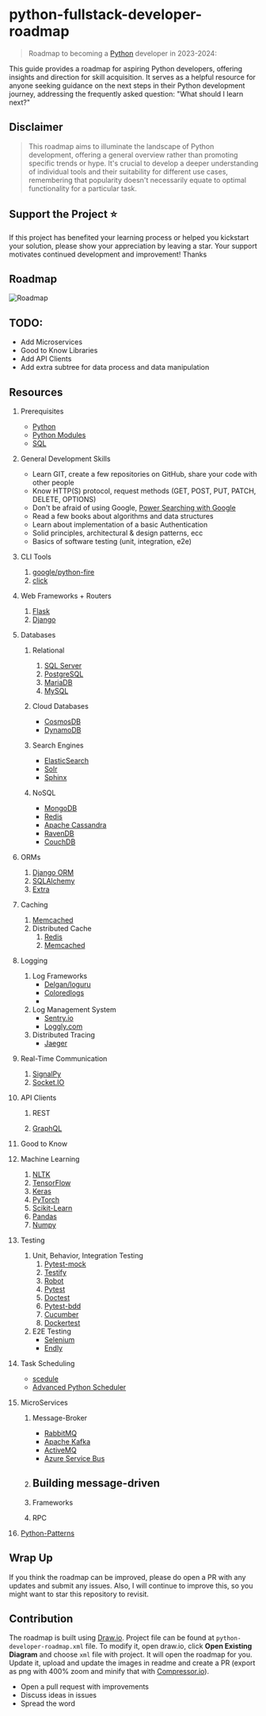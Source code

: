 # python-fullstack-developer-roadmap

>Roadmap to becoming a [Python](https://www.python.org/) developer in 2023-2024:

This guide provides a roadmap for aspiring Python developers, offering insights and direction for skill acquisition. It serves as a helpful resource for anyone seeking guidance on the next steps in their Python development journey, addressing the frequently asked question: "What should I learn next?"

## Disclaimer

> This roadmap aims to illuminate the landscape of Python development, offering a general overview rather than promoting specific trends or hype. It's crucial to develop a deeper understanding of individual tools and their suitability for different use cases, remembering that popularity doesn't necessarily equate to optimal functionality for a particular task.


## Support the Project :star:

If this project has benefited your learning process or helped you kickstart your solution, please show your appreciation by leaving a star. Your support motivates continued development and improvement! Thanks

## Roadmap

![Roadmap](./python-developer-roadmap.png)


## TODO:
* Add Microservices
* Good to Know Libraries
* Add API Clients
* Add extra subtree for data process and data manipulation 



## Resources

1. Prerequisites

   - [Python](https://docs.python.org/3/tutorial/index.html)
   - [Python Modules](https://docs.python.org/3/tutorial/modules.html)
   - [SQL](https://www.w3schools.com/sql/default.asp)

2. General Development Skills

   - Learn GIT, create a few repositories on GitHub, share your code with other people
   - Know HTTP(S) protocol, request methods (GET, POST, PUT, PATCH, DELETE, OPTIONS)
   - Don't be afraid of using Google, [Power Searching with Google](http://www.powersearchingwithgoogle.com/)
   - Read a few books about algorithms and data structures
   - Learn about implementation of a basic Authentication
   - Solid principles, architectural & design patterns, ecc
   - Basics of software testing (unit, integration, e2e)

3. CLI Tools
   1. [google/python-fire](https://github.com/google/python-fire)
   2. [click](https://click.palletsprojects.com/en/8.0.x/)

4. Web Frameworks + Routers

   1. [Flask](https://flask.palletsprojects.com/en/2.0.x/)
   2. [Django](https://www.djangoproject.com/)


5. Databases

   1. Relational
      1. [SQL Server](https://www.microsoft.com/en-us/sql-server/sql-server-2017)
      2. [PostgreSQL](https://www.postgresql.org/)
      3. [MariaDB](https://mariadb.org/)
      4. [MySQL](https://www.mysql.com/)
     
   2. Cloud Databases
      - [CosmosDB](https://docs.microsoft.com/en-us/azure/cosmos-db)
      - [DynamoDB](https://aws.amazon.com/dynamodb/)
   3. Search Engines
      - [ElasticSearch](https://www.elastic.co/)
      - [Solr](http://lucene.apache.org/solr/)
      - [Sphinx](http://sphinxsearch.com/)
   4. NoSQL
      - [MongoDB](https://www.mongodb.com/)
      - [Redis](https://redis.io/)
      - [Apache Cassandra](http://cassandra.apache.org/)
      - [RavenDB](https://github.com/ravendb/ravendb)
      - [CouchDB](http://couchdb.apache.org/)

6. ORMs

   1. [Django ORM](https://docs.djangoproject.com/en/3.2/topics/db/queries/)
   2. [SQLAlchemy](https://www.sqlalchemy.org/)
   3. [Extra](https://www.fullstackpython.com/object-relational-mappers-orms.html)
7. Caching

   1. [Memcached](https://pypi.org/project/python-memcached/)
   2. Distributed Cache
      1. [Redis](https://github.com/redis/redis-py)
      2. [Memcached](https://pypi.org/project/python-memcached/)

8. Logging

   1. Log Frameworks
      - [Delgan/loguru](https://github.com/Delgan/loguru)
      - [Coloredlogs](https://github.com/xolox/python-coloredlogs)
      -
   2. Log Management System
      - [Sentry.io](http://sentry.io)
      - [Loggly.com](https://loggly.com)
   3. Distributed Tracing
      - [Jaeger](https://www.jaegertracing.io/)

9. Real-Time Communication
   1. [SignalPy](https://pypi.org/project/SignalPy/)
   2. [Socket.IO](https://python-socketio.readthedocs.io/en/latest/)

10. API Clients

    1. REST

    2. [GraphQL](https://graphql.org/)


11. Good to Know

   1. Machine Learning
      1. [NLTK](https://www.nltk.org/)
      2. [TensorFlow](https://www.tensorflow.org/)
      3. [Keras](https://keras.io/)
      4. [PyTorch](https://pytorch.org/)
      5. [Scikit-Learn](https://scikit-learn.org/)
      6. [Pandas](https://pandas.pydata.org/)
      7. [Numpy](https://numpy.org/)



12. Testing

    1. Unit, Behavior, Integration Testing
       1. [Pytest-mock](https://pypi.org/project/pytest-mock/)
       2. [Testify](https://github.com/stretchr/testify)
       3. [Robot](https://robotframework.org/#/)
       4. [Pytest](https://docs.pytest.org/en/6.2.x/)
       5. [Doctest](https://docs.python.org/3/library/doctest.html)
       6. [Pytest-bdd](https://docs.pytest.org/en/6.2.x/)
       7. [Cucumber](https://cucumber.io/docs/installation/python/)
       8. [Dockertest](https://github.com/ory/dockertest)
    2. E2E Testing
       - [Selenium](https://github.com/tebeka/selenium)
       - [Endly](https://github.com/viant/endly)

13. Task Scheduling

    - [scedule](https://schedule.readthedocs.io/en/stable/)
    - [Advanced Python Scheduler](https://apscheduler.readthedocs.io/en/3.x/)
    
14. MicroServices

    1. Message-Broker
       - [RabbitMQ](https://www.rabbitmq.com/tutorials/tutorial-one-go.html)
       - [Apache Kafka](https://kafka.apache.org/)
       - [ActiveMQ](https://github.com/apache/activemq)
       - [Azure Service Bus](https://docs.microsoft.com/en-us/azure/service-bus-messaging/service-bus-messaging-overview)
    2. Building message-driven
       -
    3. Frameworks

    4. RPC
         
15. [Python-Patterns](https://refactoring.guru/design-patterns)

## Wrap Up

If you think the roadmap can be improved, please do open a PR with any updates and submit any issues. Also, I will continue to improve this, so you might want to star this repository to revisit.

## Contribution

The roadmap is built using [Draw.io](https://www.draw.io/). Project file can be found at `python-developer-roadmap.xml` file. To modify it, open draw.io, click **Open Existing Diagram** and choose `xml` file with project. It will open the roadmap for you. Update it, upload and update the images in readme and create a PR (export as png with 400% zoom and minify that with [Compressor.io](https://compressor.io/compress)).

- Open a pull request with improvements
- Discuss ideas in issues
- Spread the word